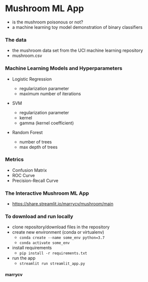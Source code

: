 <!-- #region -->
# Mushroom ML App
- is the mushroom poisonous or not?
- a machine learning toy model demonstration of binary classifiers

### The data
- the mushroom data set from the UCI machine learning repository
- mushroom.csv

### Machine Learning Models and Hyperparameters
- Logistic Regression
  - regularization parameter
  - maximum number of iterations

- SVM
  - regularization parameter
  - kernel
  - gamma (kernel coefficient)

- Random Forest
  - number of trees
  - max depth of trees

### Metrics
- Confusion Matrix
- ROC Curve
- Precision-Recall Curve

### The Interactive Mushroom ML App
- https://share.streamlit.io/marrycv/mushroom/main

### To download and run locally

- clone repository/download files in the repository
- create new environment (conda or virtualenv)
  - `conda create --name some_env python=3.7`
  - `conda activate some_env`
- install requirements
  - `pip install -r requirements.txt`
- run the app
  - `streamlit run streamlit_app.py`



####  marrycv
<!-- #endregion -->
